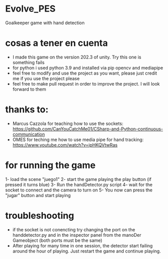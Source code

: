 # Evolve_PES
Goalkeeper game with hand detection

# cosas a tener en cuenta
- I made this game on the version 202.3 of unity. Try this one is something fails
- for python i used python 3.9 and installed via pip opencv and mediapipe
- feel free to modify and use the project as you want, please just credit me if you use the project please
- feel free to make pull request in order to improve the project. I will look forward to them

# thanks to:
- Marcus Cazzola for teaching how to use the sockets: https://github.com/CanYouCatchMe01/CSharp-and-Python-continuous-communication
- OMES for teching me how to use media pipe for hand tracking: https://www.youtube.com/watch?v=ipHKQVtwRas

# for running the game
1- load the scene "juego1"
2- start the game playing the play button (if pressed it turns blue)
3- Run the handDetector.py script
4- wait for the socket to connect and the camera to turn on
5- You now can press the "jugar" button and start playing

# troubleshooting
- if the socket is not conencting try changing the port on the handdetector.py and in the inspector panel from the manoDer Gameobject (both ports must be the same)
- After playing for many time in one session, the detector start failing around the hour of playing. Just restart the game and continue playing.


